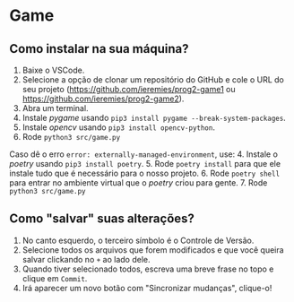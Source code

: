 # Game

## Como instalar na sua máquina?

1. Baixe o VSCode.
2. Selecione a opção de clonar um repositório do GitHub e cole o URL do seu projeto (https://github.com/ieremies/prog2-game1 ou https://github.com/ieremies/prog2-game2).
3. Abra um terminal.
4. Instale *pygame* usando `pip3 install pygame --break-system-packages`.
5. Instale *opencv* usando `pip3 install opencv-python`.
6. Rode `python3 src/game.py`


Caso dê o erro `error: externally-managed-environment`, use:
4. Instale o *poetry* usando `pip3 install poetry`.
5. Rode `poetry install` para que ele instale tudo que é necessário para o nosso projeto.
6. Rode `poetry shell` para entrar no ambiente virtual que o *poetry* criou para gente.
7. Rode `python3 src/game.py`

## Como "salvar" suas alterações?

1. No canto esquerdo, o terceiro símbolo é o Controle de Versão. 
2. Selecione todos os arquivos que forem modificados e que você queira salvar clickando no `+` ao lado dele.
3. Quando tiver selecionado todos, escreva uma breve frase no topo e clique em `Commit`.
4. Irá aparecer um novo botão com "Sincronizar mudanças", clique-o!

